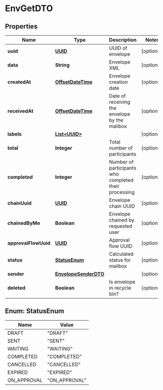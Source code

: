 # EnvGetDTO

## Properties
Name | Type | Description | Notes
------------ | ------------- | ------------- | -------------
**uuid** | [**UUID**](UUID.md) | UUID of envelope |  [optional]
**data** | **String** | Envelope XML |  [optional]
**createdAt** | [**OffsetDateTime**](OffsetDateTime.md) | Envelope creation date |  [optional]
**receivedAt** | [**OffsetDateTime**](OffsetDateTime.md) | Date of receiving the envelope by the mailbox |  [optional]
**labels** | [**List&lt;UUID&gt;**](UUID.md) |  |  [optional]
**total** | **Integer** | Total number of participants |  [optional]
**completed** | **Integer** | Number of participants who completed their processing |  [optional]
**chainUuid** | [**UUID**](UUID.md) | Envelope chain UUID |  [optional]
**chainedByMe** | **Boolean** | Envelope chained by requested user |  [optional]
**approvalFlowUuid** | [**UUID**](UUID.md) | Approval flow UUID |  [optional]
**status** | [**StatusEnum**](#StatusEnum) | Calculated status for mailbox |  [optional]
**sender** | [**EnvelopeSenderDTO**](EnvelopeSenderDTO.md) |  |  [optional]
**deleted** | **Boolean** | Is envelope in recycle bin? |  [optional]

<a name="StatusEnum"></a>
## Enum: StatusEnum
Name | Value
---- | -----
DRAFT | &quot;DRAFT&quot;
SENT | &quot;SENT&quot;
WAITING | &quot;WAITING&quot;
COMPLETED | &quot;COMPLETED&quot;
CANCELLED | &quot;CANCELLED&quot;
EXPIRED | &quot;EXPIRED&quot;
ON_APPROVAL | &quot;ON_APPROVAL&quot;
